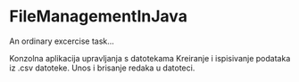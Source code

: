 # FileManagementInJava
An ordinary excercise task...

Konzolna aplikacija upravljanja s datotekama
Kreiranje i ispisivanje podataka iz .csv datoteke. Unos i brisanje redaka u datoteci.

